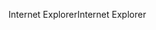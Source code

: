 <span data-ttu-id="1aaff-101">Internet Explorer</span><span class="sxs-lookup"><span data-stu-id="1aaff-101">Internet Explorer</span></span>